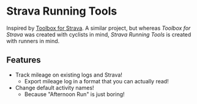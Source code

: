 # Strava Running Tools
Inspired by [Toolbox for Strava](https://www.marcellobrivio.com/projects/strava-toolbox/). A similar project, but whereas _Toolbox for Strava_ was created with cyclists in mind, _Strava Running Tools_ is created with runners in mind.

## Features
- Track mileage on existing logs and Strava!
  - Export mileage log in a format that you can actually read!
- Change default activity names!
  - Because "Afternoon Run" is just boring!
